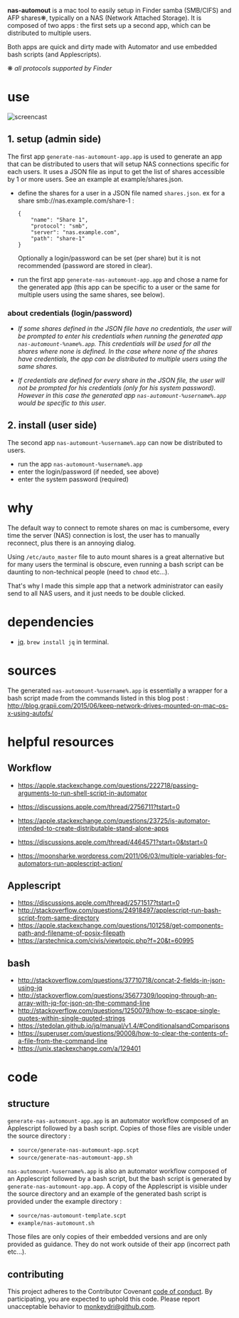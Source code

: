 
**nas-automout** is a mac tool to easily setup in Finder samba (SMB/CIFS) and AFP shares❋, typically on a NAS (Network Attached Storage). It is composed of two apps : the first sets up a second app, which can be distributed to multiple users.

Both apps are quick and dirty made with Automator and use embedded bash scripts (and Applescripts).

❋ *all protocols supported by Finder*

# use

![screencast]()

## 1. setup (admin side)

The first app `generate-nas-automount-app.app` is used to generate an app that can be distributed to users that will setup NAS connections specific for each users.
It uses a JSON file as input to get the list of shares accessible by 1 or more users. See an example at example/shares.json.

- define the shares for a user in a JSON file named `shares.json`. ex for a share smb://nas.example.com/share-1 :

	```
	{
	    "name": "Share 1",
	    "protocol": "smb",
	    "server": "nas.example.com",
	    "path": "share-1"
	}
	```

	Optionally a login/password can be set (per share) but it is not recommended (password are stored in clear).

- run the first app `generate-nas-automount-app.app` and chose a name for the generated app (this app can be specific to a user or the same for multiple users using the same shares, see below).

### about credentials (login/password)

- *If some shares defined in the JSON file have no credentials, the user will be prompted to enter his credentials when running the generated app `nas-automount-%name%.app`. This credentials will be used for all the shares where none is defined.
In the case where none of the shares have credentials, the app can be distributed to multiple users using the same shares.* 

- *If credentials are defined for every share in the JSON file, the user will not be prompted for his credentials (only for his system password). However in this case the generated app `nas-automount-%username%.app` would be specific to this user*.


## 2. install (user side)

The second app `nas-automount-%username%.app` can now be distributed to users.

- run the app `nas-automount-%username%.app`
- enter the login/password (if needed, see above)
- enter the system password (required)


# why

The default way to connect to remote shares on mac is cumbersome, every time the server (NAS) connection is lost, the user has to manually reconnect, plus there is an annoying dialog.

Using `/etc/auto_master` file to auto mount shares is a great alternative but for many users the terminal is obscure, even running a bash script can be daunting to non-technical people (need to `chmod` etc...).

That's why I made this simple app that a network administrator can easily send to all NAS users, and it just needs to be double clicked.

# dependencies

- [jq](https://github.com/stedolan/jq). `brew install jq` in terminal.


# sources

The generated `nas-automount-%username%.app` is essentially a wrapper for a bash script made from the commands listed in this blog post : http://blog.grapii.com/2015/06/keep-network-drives-mounted-on-mac-os-x-using-autofs/

# helpful resources

## Workflow

- https://apple.stackexchange.com/questions/222718/passing-arguments-to-run-shell-script-in-automator
- https://discussions.apple.com/thread/2756711?tstart=0
- https://apple.stackexchange.com/questions/23725/is-automator-intended-to-create-distributable-stand-alone-apps

- https://discussions.apple.com/thread/4464571?start=0&tstart=0
- https://moonsharke.wordpress.com/2011/06/03/multiple-variables-for-automators-run-applescript-action/

## Applescript

- https://discussions.apple.com/thread/2571517?tstart=0
- http://stackoverflow.com/questions/24918497/applescript-run-bash-script-from-same-directory
- https://apple.stackexchange.com/questions/101258/get-components-path-and-filename-of-posix-filepath
- https://arstechnica.com/civis/viewtopic.php?f=20&t=60995

## bash

- http://stackoverflow.com/questions/37710718/concat-2-fields-in-json-using-jq
- http://stackoverflow.com/questions/35677309/looping-through-an-array-with-jq-for-json-on-the-command-line
- http://stackoverflow.com/questions/1250079/how-to-escape-single-quotes-within-single-quoted-strings
- https://stedolan.github.io/jq/manual/v1.4/#ConditionalsandComparisons
- https://superuser.com/questions/90008/how-to-clear-the-contents-of-a-file-from-the-command-line
- https://unix.stackexchange.com/a/129401

# code

## structure

`generate-nas-automount-app.app` is an automator workflow composed of an Applescript followed by a bash script. Copies of those files are visible under the source directory :
- `source/generate-nas-automount-app.scpt`
- `source/generate-nas-automount-app.sh`

`nas-automount-%username%.app` is also an automator workflow composed of an Applescript followed by a bash script, but the bash script is generated by `generate-nas-automount-app.app`. A copy of the Applescript is visible under the source directory and an example of the generated bash script is provided under the example directory :

- `source/nas-automount-template.scpt`   
- `example/nas-automount.sh`

Those files are only copies of their embedded versions and are only provided as guidance. They do not work outside of their app (incorrect path etc...).

## contributing

This project adheres to the Contributor Covenant [code of conduct](code-of-conduct.md).
By participating, you are expected to uphold this code. Please report unacceptable behavior to monkeydri@github.com.
